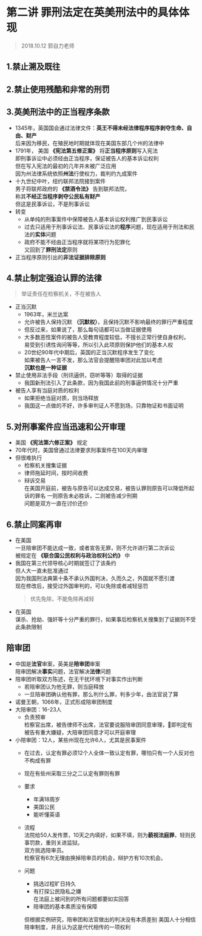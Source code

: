 # 第二讲 罪刑法定在英美刑法中的具体体现
> 2018.10.12 郭自力老师

## 1.禁止溯及既往

## 2.禁止使用残酷和非常的刑罚

## 3.英美刑法中的正当程序条款
* 1345年，英国国会通过法律文件：**英王不得未经法律程序程序剥夺生命、自由、财产**  
  后来因为移民，在殖民地时期就体现在美国东部几个州的法律中    
* 1791年， 美国 **《宪法第五修正案》** 将**正当程序原则**写入宪法  
  即刑事诉讼中必须经由正当程序，保证被告人的基本诉讼权利  
  但在写入宪法的最初的几年并未被广泛应用  
  因为州法律系统依照**州法**行使权力，裁判约九成案件
* 十九世纪中叶，纽约联邦法院接到案件  
  男子将联邦政府的 **《禁酒令法》** 告到联邦法院，  
  称其**不经正当程序剥夺公民私有财产**  
  但这是民事诉讼，不是刑事诉讼  
* 转变
    * 从单纯的刑事案件中保障被告人基本诉讼权利推广到民事诉讼
    * 过去只适用于刑事诉讼法、民事诉讼法的**程序**问题，现在适用于刑法和民法的**实体**问题
    * 政府不能不经由正当程序就将某项行为犯罪化  
    又回到了**罪刑法定**原则
* 正当程序原则引出的**非法证据排除原则**


## 4.禁止制定强迫认罪的法律
> 举证责任在检察机关，不在被告人
* 正当沉默
    * 1963年，米兰达案
    * 允许被告人保持沉默 **（沉默权）**，且保持沉默不影响最终的罪行严重程度
    * 但反过来，如果说了，那么每句话都可以当做证据使用
    * 大多数恶性案件的被告人受教育程度较低，不擅长正常行使自身权利，  
      易受到引诱性询问等等，所以引入此项原则保护他们的基本人权
    * 20世纪90年代中期后，英国的正当沉默程序发生了变化  
      如果被告人一言不发，那么法官会提醒陪审团对此加以考虑  
    **沉默也是一种证据**
* 禁止使用非法手段（刑讯逼供，窃听等等）取得的证据
    * 我国新刑法引入了此条款，因为我国此前的刑事逼供情况十分严重
* 被告人享有当庭对质的权利
    * 如果拒绝当庭对质，则当场释放
    * 我国这一点做的不好，许多审判证人不愿到场，只靠物证和书面证明
## 5.对刑事案件应当迅速和公开审理
* 美国 **《宪法第六修正案》** 规定
* 70年代时，美国曾通过法律要求刑事案件在100天内审理
* 但很难执行     
    * 检察机关搜集证据  
    * 律师拖延时间，按时间收费
    * 辩诉交易  
      在美国开庭前，被告与原告可以达成交易，被告认罪则原告可以降低所起诉的罪名 一则原告未必胜诉，二则被告减少刑期  
      问题是双方一直在讨价还价  
## 6.禁止同案再审
* 在美国  
  一旦陪审团不能达成一致，或者宣告无罪，则不允许进行第二次诉讼  
  被规定在 **《联合国公民权利与政治权利公约》** 中
* 我国在第三代领导核心时期就签订了该条约  
  但人大一直未批准通过  
  因为我国刑法典第十条不承认外国判决，久而久之，外国就不愿引渡  
  现在修改后，接受过外国审判的，可以免除或者减轻惩罚
  > 优先免除，不能免除再减轻
* 在英国  
	谋杀、抢劫、强奸等十分严重的罪行，如果事后检察机关搜集到了证据则不受此条款限制

## 陪审团
* 中国是**法官**审案，英美是**陪审团**审案  
	陪审团解决**事实**问题，法官解决**法律**问题
* 陪审团听取双方陈述，在无干扰环境下对事实作出判断
	* 若陪审团认为他无罪，则当庭释放
	* 一旦陪审团确认他有罪，那么判什么罪，判多少年，由法官说了算
* 诺曼王朝，1066年，正式形成陪审团制度
* 大陪审团：16-23人
	*	负责预审  
		检察官出席，被告律师不出席，法官要说服陪审团同意审理，即判定有被告有重大嫌疑，大陪审团同意才可以开庭审理  
* 小陪审团：12人，某些州现在允许6人，尤其是民事案件
	* 在过去，认定有罪必须12个人全体一致认定有罪，哪怕只有一个人反对也不构成有罪
	* 现在有些州采取三分之二认定有罪则有罪
	* 要求
		* 年满18周岁
		* 美国公民
		* 能听懂英语
	* 流程  
		法院给50人发传票，10天之内填好，如果不填，则为**藐视法庭罪**，轻则民事罚款，重则关进监狱。  
		双方挑选陪审员。  
		检察官有6次无理由换掉陪审员的机会，辩护方有10次机会。
	* 问题
		* 挑选过程旷日持久
		* 有打探公民隐私之嫌  
			在法庭上被问到的所有问题都要如实回答
		* 陪审团的基本素质没有保障  
	
		但根据实例研究，陪审团和法官做出的判决没有本质差别
		美国人十分相信陪审制度，并且认为这是代代相传的一项权利
